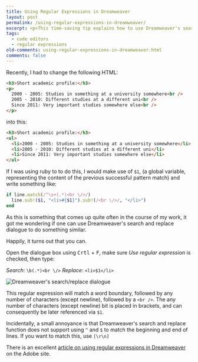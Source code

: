 ```yaml
---
title: Using Regular Expressions in Dreamweaver
layout: post
permalink: /using-regular-expressions-in-dreamweaver/
excerpt: <p>This time-saving tip explains how to use Dreamweaver's search/replace functionality combined with the power of regular expressions to manipulate HTML across a large number of pages.</p>
tags:
  - code editors
  - regular expressions
old-comments: using-regular-expressions-in-dreamweaver.html
comments: false
---
```


Recently, I had to change the following HTML:

```html
<h3>Short academic profile:</h3>
<p>
  2000 - 2005: Studies in something at a university somewhere<br />
  2005 - 2010: Different studies at a different uni<br />
  Since 2011: Very important studies somewhere else<br />
</p>
```

into this:

```html
<h3>Short academic profile:</h3>
<ul>
  <li>2000 - 2005: Studies in something at a university somewhere</li>
  <li>2005 - 2010: Different studies at a different uni</li>
  <li>Since 2011: Very important studies somewhere else</li>
</ul>
```

If I was using ruby to to do this, I would make use of `$1`, (a global variable, representing the content of the previous successful pattern match) and write something like:

```ruby
if line.match(/^\s+(.*)<br \/>/)
  line.sub!($1, "<li>#{$1}").sub!(/<br \/>/, "</li>")
end
```

As this is something that comes up quite often in the course of my work, it got me wondering if one can use Dreamweaver's search and replace dialogue to do something similar.

Happily, it turns out that you can.

Open the dialogue box using <kbd>Crtl</kbd> + <kbd>F</kbd>, make sure _Use regular expression_ is checked, then type:

_Search_: `\b(.*)<br \/>`
_Replace_: `<li>$1</li>`


![Dreamweaver's search/replace dialogue](https://res.cloudinary.com/hibbard/image/upload/v1528723571/dreamweaver_search_dialogue_with_regular_expression.png "Dreamweaver's search/replace dialogue")

This regular expression will match a word boundary, followed by any number of characters (except newline), followed by a `<br />`. The any number of characters (except newline) bit is placed in brackets, and can consequently be later referenced via `$1`.

Incidentally, a small annoyance is that Dreamweaver's search and replace function does not support using `^` and `$` to match the beginning and end of lines. If you want to match this, use `[\r\n]`

There is an excellent [article on using regular expressions in Dreamweaver](http://www.adobe.com/devnet/dreamweaver/articles/regular_expressions_pt1.html "Part 1 of a two-part tutorial series on using regular expressions with Dreamweaver") on the Adobe site.
